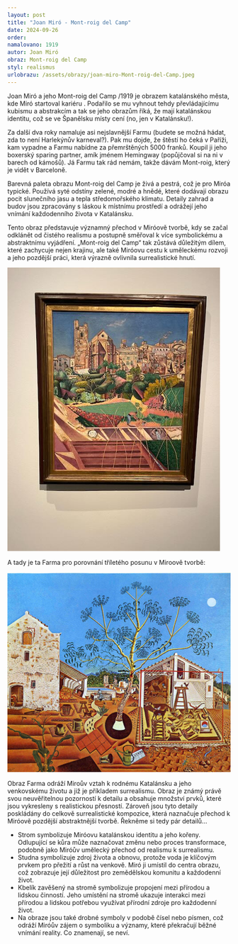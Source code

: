 ```yaml
---
layout: post
title: "Joan Miró - Mont-roig del Camp"
date: 2024-09-26
order: 
namalovano: 1919
autor: Joan Miró
obraz: Mont-roig del Camp
styl: realismus
urlobrazu: /assets/obrazy/joan-miro-Mont-roig-del-Camp.jpeg
---
```


Joan Miró a jeho Mont-roig del Camp /1919 je obrazem katalánského města, kde Miró startoval kariéru . Podařilo se mu vyhnout tehdy převládajícímu kubismu a abstrakcím a tak se jeho obrazům říká, že mají katalánskou identitu, což se ve Španělsku místy cení (no, jen v Katalánsku!). 

Za další dva roky namaluje asi nejslavnější Farmu (budete se možná hádat, zda to není Harlekýnův karneval?). Pak mu dojde, že štěstí ho čeká v Paříži, kam vypadne a Farmu nabídne za přemrštěných 5000 franků. Koupil ji jeho boxerský sparing partner, amík jménem Hemingway (popůjčoval si na ni v barech od kámošů). Já Farmu tak rád nemám, takže dávám Mont-roig,  který je vidět v Barceloně.

Barevná paleta obrazu Mont-roig del Camp je živá a pestrá, což je pro Miróa typické. Používá syté odstíny zelené, modré a hnědé, které dodávají obrazu pocit slunečního jasu a tepla středomořského klimatu. Detaily zahrad a budov jsou zpracovány s láskou k místnímu prostředí a odrážejí jeho vnímání každodenního života v Katalánsku.

Tento obraz představuje významný přechod v Miróově tvorbě, kdy se začal odklánět od čistého realismu a postupně směřoval k více symbolickému a abstraktnímu vyjádření. „Mont-roig del Camp“ tak zůstává důležitým dílem, které zachycuje nejen krajinu, ale také Miróovu cestu k uměleckému rozvoji a jeho pozdější práci, která výrazně ovlivnila surrealistické hnutí.

![Joan Miró - Mont-roig del Camp](/assets/obrazy/joan-miro-Mont-roig-del-Camp.jpeg)

A tady je ta Farma pro porovnání tříletého posunu v Miroově tvorbě:

![Joan Miró - Farma](/assets/obrazy/joan-miro-farma.jpg)

Obraz Farma odráží Miroův  vztah k rodnému Katalánsku a jeho venkovskému životu a již je příkladem surrealismu. Obraz je známý právě svou neuvěřitelnou pozorností k detailu a obsahuje množství prvků, které jsou vykresleny s realistickou přesností. Zároveň jsou tyto detaily poskládány do celkově surrealistické kompozice, která naznačuje přechod k Miróově pozdější abstraktnější tvorbě. Řekněme si tedy pár detailů... 

- Strom symbolizuje Miróovu katalánskou identitu a jeho kořeny. Odlupující se kůra může naznačovat změnu nebo proces transformace, podobně jako Miróův umělecký přechod od realismu k surrealismu.
- Studna symbolizuje zdroj života a obnovu, protože voda je klíčovým prvkem pro přežití a růst na venkově. Miró ji umístil do centra obrazu, což zobrazuje její důležitost pro zemědělskou komunitu a každodenní život.
- Kbelík zavěšený na stromě symbolizuje propojení mezi přírodou a lidskou činností. Jeho umístění na stromě ukazuje interakci mezi přírodou a lidskou potřebou využívat přírodní zdroje pro každodenní život. 
- Na obraze jsou také drobné symboly v podobě čísel nebo písmen, což odráží Miróův zájem o symboliku a významy, které překračují běžné vnímání reality. Co znamenají, se neví. 